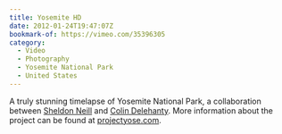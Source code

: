 ```yaml
---
title: Yosemite HD
date: 2012-01-24T19:47:07Z
bookmark-of: https://vimeo.com/35396305
category:
  - Video
  - Photography
  - Yosemite National Park
  - United States
---
```

A truly stunning timelapse of Yosemite National Park, a collaboration between [Sheldon Neill][1] and [Colin Delehanty][2]. More information about the project can be found at [projectyose.com][3].

[1]: http://www.sheldonneill.com
[2]: http://colindelehanty.com
[3]: https://www.projectyose.com

